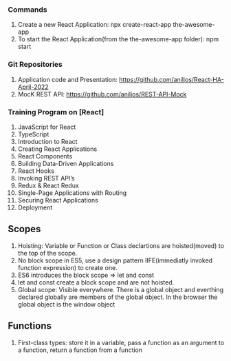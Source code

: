 
### Commands

1. Create a new React Application: npx create-react-app the-awesome-app
2. To start the React Application(from the the-awesome-app folder): npm start


### Git Repositories

1. Application code and Presentation: https://github.com/aniljos/React-HA-April-2022
2. MocK REST API: https://github.com/aniljos/REST-API-Mock

### Training Program on [React]


1.   JavaScript for React
2.  TypeScript
3.  Introduction to React
4.  Creating React Applications
5.  React Components  
6.  Building Data-Driven Applications
7.  React Hooks
8.  Invoking REST API’s
9.  Redux & React Redux
10. Single-Page Applications with Routing
11. Securing React Applications
12. Deployment


## Scopes

1. Hoisting: Variable or Function or Class declartions are hoisted(moved) to the top of the scope.
2. No block scope in ES5, use a design pattern IIFE(immediatly invoked function expression) to create one.
3. ES6 introduces the block scope => let and const
4. let and const create a block scope and are not hoisted.
5. Global scope: Visible everywhere. There is a global object and everthing declared globally are members of the global object. In the browser the global object is the window object

## Functions

1. First-class types: store it in a variable, pass a function as an argument to a function, return a function from a function